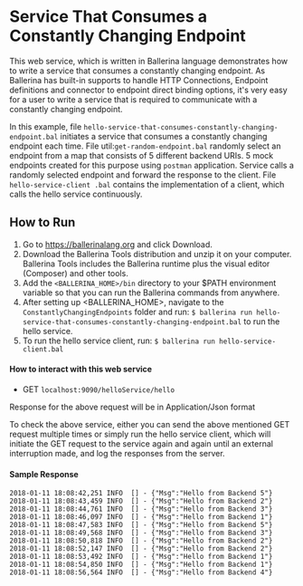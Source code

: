 # Service That Consumes a Constantly Changing Endpoint

This web service, which is written in Ballerina language demonstrates how to write a service that consumes a constantly 
changing endpoint. As Ballerina has built-in supports to handle HTTP Connections, Endpoint definitions and connector 
to endpoint direct binding options, it's very easy for a user to write a service that is required to communicate with
a constantly changing endpoint. 

In this example, file `hello-service-that-consumes-constantly-changing-endpoint.bal` initiates a service that 
consumes a constantly changing endpoint each time.  File util:`get-random-endpoint.bal` randomly select an endpoint 
from a map that consists of 5 different backend URIs. 5 mock endpoints created for this purpose using `postman` 
application. 
Service calls a randomly selected endpoint and forward the response to the client. File `hello-service-client
.bal` contains the implementation of a client, which calls the hello service continuously.

## How to Run
1) Go to https://ballerinalang.org and click Download.
2) Download the Ballerina Tools distribution and unzip it on your computer. Ballerina Tools includes the Ballerina 
runtime plus the visual editor (Composer) and other tools.
3) Add the `<BALLERINA_HOME>/bin` directory to your $PATH environment variable so that you can run the Ballerina 
commands from anywhere.
4) After setting up <BALLERINA_HOME>, navigate to the `ConstantlyChangingEndpoints` folder and run:
 `$ ballerina run hello-service-that-consumes-constantly-changing-endpoint.bal` to run the hello service.
5) To run the hello service client, run: `$ ballerina run hello-service-client.bal` 

#### How to interact with this web service
* GET `localhost:9090/helloService/hello`

Response for the above request will be in Application/Json format

To check the above service, either you can send the above mentioned GET request multiple times or simply run the 
hello service client, which will initiate the GET request to the service again and again until an external 
interruption made, and log the responses from the server.

#### Sample Response
```
2018-01-11 18:08:42,251 INFO  [] - {"Msg":"Hello from Backend 5"} 
2018-01-11 18:08:43,459 INFO  [] - {"Msg":"Hello from Backend 2"} 
2018-01-11 18:08:44,761 INFO  [] - {"Msg":"Hello from Backend 3"} 
2018-01-11 18:08:46,097 INFO  [] - {"Msg":"Hello from Backend 1"} 
2018-01-11 18:08:47,583 INFO  [] - {"Msg":"Hello from Backend 5"} 
2018-01-11 18:08:49,568 INFO  [] - {"Msg":"Hello from Backend 3"} 
2018-01-11 18:08:50,818 INFO  [] - {"Msg":"Hello from Backend 2"} 
2018-01-11 18:08:52,147 INFO  [] - {"Msg":"Hello from Backend 2"} 
2018-01-11 18:08:53,492 INFO  [] - {"Msg":"Hello from Backend 1"} 
2018-01-11 18:08:54,850 INFO  [] - {"Msg":"Hello from Backend 1"} 
2018-01-11 18:08:56,564 INFO  [] - {"Msg":"Hello from Backend 4"}
```
